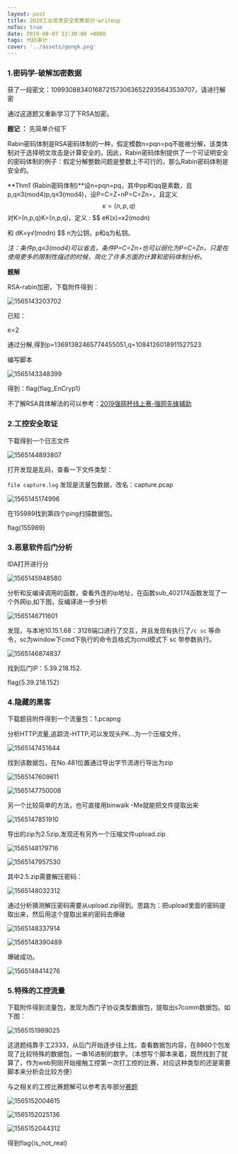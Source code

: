 ```yaml
---
layout: post
title: 2019工业信息安全竞赛部分-writeup
noToc: true
date: 2019-08-07 12:30:00 +0800
tags: 代码审计
cover: '../assets/gongk.png' 
---
```



### 1.密码学-破解加密数据

获了一段密文：109930883401687215730636522935643539707，请进行解密 

通过这道题又重新学习了下RSA加密。

**题记 ：** 先简单介绍下

Rabin密码体制是RSA密码体制的一种，假定模数n=pqn=pq不能被分解，该类体制对于选择明文攻击是计算安全的。因此，Rabin密码体制提供了一个可证明安全的密码体制的例子：假定分解整数问题是整数上不可行的，那么Rabin密码体制是安全的。 

**Thm1 (Rabin密码体制)**设n=pqn=pq，其中pp和qq是素数，且p,q≡3(mod4)p,q≡3(mod4)，设P=C=Z⋆nP=C=Zn⋆，且定义 
$$
κ={(n,p,q)}
$$
对K=(n,p,q)K=(n,p,q)，定义 :
$$
eK(x)=x2(modn)
 
和
                                                                                           dK=y√(modn)
$$
n为公钥，p和q为私钥。

*注：条件p,q≡3(mod4)可以省去，条件P=C=Zn⋆也可以弱化为P=C=Zn，只是在使用更多的限制性描述的时候，简化了许多方面的计算和密码体制分析。*

**题解**

RSA-rabin加密，下载附件得到：

![1565143203702](D:/%E6%AF%94%E8%B5%9B/2019%E5%B7%A5%E4%B8%9A%E6%AF%94%E8%B5%9B/%E4%BA%8C%E5%9C%BA/%7B%7Bsite.baseurl%7D%7D/assets/images/2019gongkong/1565143203702.png)

已知：

e=2

通过分解,得到p=13691382465774455051,q=1084126018911527523

编写脚本

![1565143348399](D:/%E6%AF%94%E8%B5%9B/2019%E5%B7%A5%E4%B8%9A%E6%AF%94%E8%B5%9B/%E4%BA%8C%E5%9C%BA/%7B%7Bsite.baseurl%7D%7D/assets/images/2019gongkong/1565143348399.png)

得到：flag{flag_EnCryp1}

不了解RSA具体解法的可以参考：[2019强网杯线上赛-强网先锋辅助](http://qclover.cn/2019/05/26/强网杯线上赛.html)

### 2.工控安全取证

下载得到一个日志文件

![1565144893807](D:/%E6%AF%94%E8%B5%9B/2019%E5%B7%A5%E4%B8%9A%E6%AF%94%E8%B5%9B/%E4%BA%8C%E5%9C%BA/%7B%7Bsite.baseurl%7D%7D/assets/images/2019gongkong/1565144893807.png)

打开发现是乱码，查看一下文件类型：

`file capture.log` 发现是流量包数据，改名：capture.pcap

![1565145174996](D:/%E6%AF%94%E8%B5%9B/2019%E5%B7%A5%E4%B8%9A%E6%AF%94%E8%B5%9B/%E4%BA%8C%E5%9C%BA/%7B%7Bsite.baseurl%7D%7D/assets/images/2019gongkong/1565145174996.png)

在155989找到第四个ping扫描数据包。

flag{155989}

### 3.恶意软件后门分析

IDA打开进行分

![1565145948580](D:/%E6%AF%94%E8%B5%9B/2019%E5%B7%A5%E4%B8%9A%E6%AF%94%E8%B5%9B/%E4%BA%8C%E5%9C%BA/%7B%7Bsite.baseurl%7D%7D/assets/images/2019gongkong/1565145948580.png)

分析和反编译调用的函数，查看外连的ip地址，在函数sub_402174函数发现了一个外网ip,如下图，反编译进一步分析

![1565146711601](D:/%E6%AF%94%E8%B5%9B/2019%E5%B7%A5%E4%B8%9A%E6%AF%94%E8%B5%9B/%E4%BA%8C%E5%9C%BA/%7B%7Bsite.baseurl%7D%7D/assets/images/2019gongkong/1565146711601.png)

发现，与本地10.15.1.68：3128端口进行了交互，并且发现有执行了`/c sc` 等命令，sc为window下cmd下执行的命令且格式为cmd模式下 sc  带参数执行。

![1565146874837](D:/%E6%AF%94%E8%B5%9B/2019%E5%B7%A5%E4%B8%9A%E6%AF%94%E8%B5%9B/%E4%BA%8C%E5%9C%BA/%7B%7Bsite.baseurl%7D%7D/assets/images/2019gongkong/1565146874837.png)

找到后门IP：5.39.218.152.

flag{5.39.218.152}

### 4.隐藏的黑客

下载题目附件得到一个流量包：1.pcapng

分析HTTP流量,追踪流-HTTP,可以发现头PK...为一个压缩文件，

![1565147451644](D:/%E6%AF%94%E8%B5%9B/2019%E5%B7%A5%E4%B8%9A%E6%AF%94%E8%B5%9B/%E4%BA%8C%E5%9C%BA/%7B%7Bsite.baseurl%7D%7D/assets/images/2019gongkong/1565147451644.png)

找到该数据包，在No.481位置通过导出字节流进行导出为zip

![1565147609611](D:/%E6%AF%94%E8%B5%9B/2019%E5%B7%A5%E4%B8%9A%E6%AF%94%E8%B5%9B/%E4%BA%8C%E5%9C%BA/%7B%7Bsite.baseurl%7D%7D/assets/images/2019gongkong/1565147609611.png)

![1565147750008](D:/%E6%AF%94%E8%B5%9B/2019%E5%B7%A5%E4%B8%9A%E6%AF%94%E8%B5%9B/%E4%BA%8C%E5%9C%BA/%7B%7Bsite.baseurl%7D%7D/assets/images/2019gongkong/1565147750008.png)

另一个比较简单的方法，也可直接用binwalk -Me就能把文件提取出来

![1565147851910](D:/%E6%AF%94%E8%B5%9B/2019%E5%B7%A5%E4%B8%9A%E6%AF%94%E8%B5%9B/%E4%BA%8C%E5%9C%BA/%7B%7Bsite.baseurl%7D%7D/assets/images/2019gongkong/1565147851910.png)

导出的zip为2.5zip,发现还有另外一个压缩文件upload.zip

![1565148179716](D:/%E6%AF%94%E8%B5%9B/2019%E5%B7%A5%E4%B8%9A%E6%AF%94%E8%B5%9B/%E4%BA%8C%E5%9C%BA/%7B%7Bsite.baseurl%7D%7D/assets/images/2019gongkong/1565148179716.png)

![1565147957530](D:/%E6%AF%94%E8%B5%9B/2019%E5%B7%A5%E4%B8%9A%E6%AF%94%E8%B5%9B/%E4%BA%8C%E5%9C%BA/%7B%7Bsite.baseurl%7D%7D/assets/images/2019gongkong/1565147957530.png)

其中2.5.zip需要解压密码：

![1565148032312](D:/%E6%AF%94%E8%B5%9B/2019%E5%B7%A5%E4%B8%9A%E6%AF%94%E8%B5%9B/%E4%BA%8C%E5%9C%BA/%7B%7Bsite.baseurl%7D%7D/assets/images/2019gongkong/1565148032312.png)

通过分析猜测解压密码需要从upload.zip得到。思路为：把upload里面的密码提取出来，然后用这个提取出来的密码去爆破

![1565148337914](D:/%E6%AF%94%E8%B5%9B/2019%E5%B7%A5%E4%B8%9A%E6%AF%94%E8%B5%9B/%E4%BA%8C%E5%9C%BA/%7B%7Bsite.baseurl%7D%7D/assets/images/2019gongkong/1565148337914.png)

![1565148390489](D:/%E6%AF%94%E8%B5%9B/2019%E5%B7%A5%E4%B8%9A%E6%AF%94%E8%B5%9B/%E4%BA%8C%E5%9C%BA/%7B%7Bsite.baseurl%7D%7D/assets/images/2019gongkong/1565148390489.png)

爆破成功。

![1565148414276](D:/%E6%AF%94%E8%B5%9B/2019%E5%B7%A5%E4%B8%9A%E6%AF%94%E8%B5%9B/%E4%BA%8C%E5%9C%BA/%7B%7Bsite.baseurl%7D%7D/assets/images/2019gongkong/1565148414276.png)

### 5.特殊的工控流量

下载附件得到流量包，发现为西门子协议类型数据包，提取出s7comm数据包。如下图：

![1565151989025](D:/%E6%AF%94%E8%B5%9B/2019%E5%B7%A5%E4%B8%9A%E6%AF%94%E8%B5%9B/%E4%BA%8C%E5%9C%BA/%7B%7Bsite.baseurl%7D%7D/assets/images/2019gongkong/1565151989025.png)

这道题纯靠手工2333，从后门开始逐步往上找，查看数据包内容，在8860个包发现了比较特殊的数据包，一串16进制的数字。（本想写个脚本来着，既然找到了就算了，作为web狗刚开始接触工控第一次打工控的比赛，对应这种类型的还是需要脚本来分析会比较方便）

与之相关的工控比赛题解可以参考去年部分[赛题](https://laucyun.com/a6ce133bc845d6a2eb3442b24fd7300a.html)

![1565152004615](D:/%E6%AF%94%E8%B5%9B/2019%E5%B7%A5%E4%B8%9A%E6%AF%94%E8%B5%9B/%E4%BA%8C%E5%9C%BA/%7B%7Bsite.baseurl%7D%7D/assets/images/2019gongkong/1565152004615.png)



![1565152025136](D:/%E6%AF%94%E8%B5%9B/2019%E5%B7%A5%E4%B8%9A%E6%AF%94%E8%B5%9B/%E4%BA%8C%E5%9C%BA/%7B%7Bsite.baseurl%7D%7D/assets/images/2019gongkong/1565152025136.png)



![1565152044312](D:/%E6%AF%94%E8%B5%9B/2019%E5%B7%A5%E4%B8%9A%E6%AF%94%E8%B5%9B/%E4%BA%8C%E5%9C%BA/%7B%7Bsite.baseurl%7D%7D/assets/images/2019gongkong/1565152044312.png)

得到flag{is_not_real}